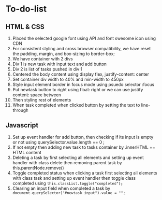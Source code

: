 # To-do-list

## HTML & CSS
1. Placed the selected google font using API and font swesome icon using CDN
2. For consistent styling and cross browser compatibility, we have reset the padding, margin, and box-sizing to border-box;
3. We have container with 2 divs
4. Div 1 is new task with input text and add button
5. Div 2 is list of tasks pushed in div 1
6. Centered the body content using display flex, justify-content: center
7. Set container div width to 40% and min-width to 450px
8. Style input element border in focus mode using psuedo selector :focus
9. Put newtask button to right using float: right or we can use justify content: space between
10. Then styling rest of elements
11. When task completed when clicked button by setting the text to line-through

## Javascript
1. Set up event handler for add button, then checking if its input is empty or not using querySelector.value.length == 0 ;
2. If not empty then adding new task to tasks container by .innerHTML += HTML content 
3. Deleting a task by first selecting all elements and setting up event handler with class delete then removing parent task by this.parentNode.remove()
4. Toggle completed status when clicking a task first selecting all elements with class task and setting up event handler then toggle class completed using `this.classList.toggle("completed");`
5. Clearing an input field when completed a task by ` document.querySelector("#newtask input").value = "";`
